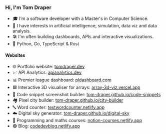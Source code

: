 ### Hi, I'm Tom Draper
- 🎓 I’m a software developer with a Master's in Computer Science.
- 👀 I have interests in artificial intelligence, simulation, data viz and data analysis.
- 🛠️ I'm often building dashboards, APIs and interactive visualizations.
- 💙 Python, Go, TypeScript & Rust

#### Websites
- 🌐 Portfolio website:                    [tomdraper.dev](https://tomdraper.dev)
- 📈 API Analytics: [apianalytics.dev](https://apianalytics.dev)
- 📊 Premier league dashboard: [pldashboard.com](https://pldashboard.com)
- 🟩 Interactive 3D visualiser for arrays:       [array-3d-viz.vercel.app](https://array-3d-viz.vercel.app)
- 📸 Code snippet screenshot builder: [tom-draper.github.io/code-snippets](https://tom-draper.github.io/code-snippets) 
- 🏘️ Pixel city builder:                  [tom-draper.github.io/city-builder](https://tom-draper.github.io/city-builder)
- 🔤 Word counter:  [textwordcounter.netlify.app](https://textwordcounter.netlify.app) 
- ☁️ Digital sky generator: [tom-draper.github.io/digital-sky](https://tom-draper.github.io/digital-sky)  
- 📖 Programming and maths courses:   [notion-courses.netlify.app](https://notion-courses.netlify.app)      
- 🟢 Blog:                     [codedevblog.netlify.app](https://codedevblog.netlify.app)

